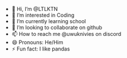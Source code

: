 - 👋 Hi, I’m @LTLKTN
- 👀 I’m interested in Coding
- 🌱 I’m currently learning school
- 💞️ I’m looking to collaborate on github
- 📫 How to reach me @uwuknivies on discord
- 😄 Pronouns: He/Him
- ⚡ Fun fact: I like pandas

<!---
LTLKTN/LTLKTN is a ✨ special ✨ repository because its `README.md` (this file) appears on your GitHub profile.
You can click the Preview link to take a look at your changes.
--->
